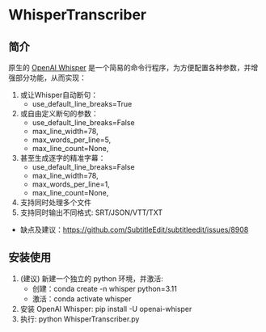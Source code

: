 # WhisperTranscriber

## 简介

原生的 [OpenAI Whisper](https://github.com/openai/whisper) 是一个简易的命令行程序，为方便配置各种参数，并增强部分功能，从而实现：

1. 或让Whisper自动断句：
   * use_default_line_breaks=True
2. 或自由定义断句的参数：
   * use_default_line_breaks=False
   * max_line_width=78,
   * max_words_per_line=5,
   * max_line_count=None,
3. 甚至生成逐字的精准字幕：
   * use_default_line_breaks=False
   * max_line_width=78,
   * max_words_per_line=1,
   * max_line_count=None,
4. 支持同时处理多个文件
5. 支持同时输出不同格式: SRT/JSON/VTT/TXT

* 缺点及建议：https://github.com/SubtitleEdit/subtitleedit/issues/8908

## 安装使用

1. (建议) 新建一个独立的 python 环境，并激活:
    * 创建：conda create -n whisper python=3.11
    * 激活：conda activate whisper
2. 安装 OpenAI Whisper: pip install -U openai-whisper
3. 执行: python WhisperTranscriber.py
